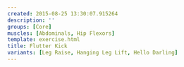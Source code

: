 ```yaml
---
created: 2015-08-25 13:30:07.915264
description: ''
groups: [Core]
muscles: [Abdominals, Hip Flexors]
template: exercise.html
title: Flutter Kick
variants: [Leg Raise, Hanging Leg Lift, Hello Darling]
---
```

